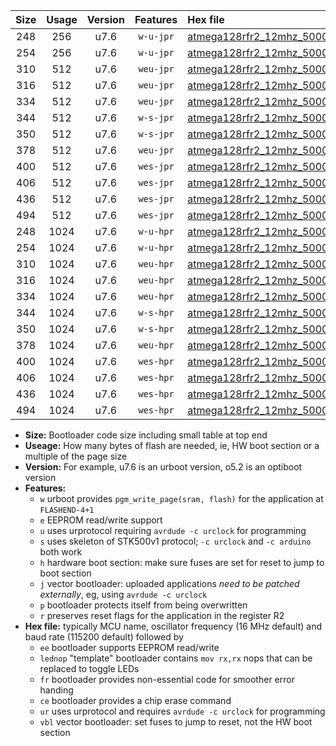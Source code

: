 |Size|Usage|Version|Features|Hex file|
|:-:|:-:|:-:|:-:|:--|
|248|256|u7.6|`w-u-jpr`|[atmega128rfr2_12mhz_500000bps_ur_vbl.hex](https://raw.githubusercontent.com/stefanrueger/urboot/main/atmega128rfr2_12mhz_500000bps_ur_vbl.hex)|
|254|256|u7.6|`w-u-jpr`|[atmega128rfr2_12mhz_500000bps_lednop_ur_vbl.hex](https://raw.githubusercontent.com/stefanrueger/urboot/main/atmega128rfr2_12mhz_500000bps_lednop_ur_vbl.hex)|
|310|512|u7.6|`weu-jpr`|[atmega128rfr2_12mhz_500000bps_ee_ur_vbl.hex](https://raw.githubusercontent.com/stefanrueger/urboot/main/atmega128rfr2_12mhz_500000bps_ee_ur_vbl.hex)|
|316|512|u7.6|`weu-jpr`|[atmega128rfr2_12mhz_500000bps_ee_lednop_ur_vbl.hex](https://raw.githubusercontent.com/stefanrueger/urboot/main/atmega128rfr2_12mhz_500000bps_ee_lednop_ur_vbl.hex)|
|334|512|u7.6|`weu-jpr`|[atmega128rfr2_12mhz_500000bps_ee_lednop_fr_ur_vbl.hex](https://raw.githubusercontent.com/stefanrueger/urboot/main/atmega128rfr2_12mhz_500000bps_ee_lednop_fr_ur_vbl.hex)|
|344|512|u7.6|`w-s-jpr`|[atmega128rfr2_12mhz_500000bps_vbl.hex](https://raw.githubusercontent.com/stefanrueger/urboot/main/atmega128rfr2_12mhz_500000bps_vbl.hex)|
|350|512|u7.6|`w-s-jpr`|[atmega128rfr2_12mhz_500000bps_lednop_vbl.hex](https://raw.githubusercontent.com/stefanrueger/urboot/main/atmega128rfr2_12mhz_500000bps_lednop_vbl.hex)|
|378|512|u7.6|`weu-jpr`|[atmega128rfr2_12mhz_500000bps_ee_lednop_fr_ce_ur_vbl.hex](https://raw.githubusercontent.com/stefanrueger/urboot/main/atmega128rfr2_12mhz_500000bps_ee_lednop_fr_ce_ur_vbl.hex)|
|400|512|u7.6|`wes-jpr`|[atmega128rfr2_12mhz_500000bps_ee_vbl.hex](https://raw.githubusercontent.com/stefanrueger/urboot/main/atmega128rfr2_12mhz_500000bps_ee_vbl.hex)|
|406|512|u7.6|`wes-jpr`|[atmega128rfr2_12mhz_500000bps_ee_lednop_vbl.hex](https://raw.githubusercontent.com/stefanrueger/urboot/main/atmega128rfr2_12mhz_500000bps_ee_lednop_vbl.hex)|
|436|512|u7.6|`wes-jpr`|[atmega128rfr2_12mhz_500000bps_ee_lednop_fr_vbl.hex](https://raw.githubusercontent.com/stefanrueger/urboot/main/atmega128rfr2_12mhz_500000bps_ee_lednop_fr_vbl.hex)|
|494|512|u7.6|`wes-jpr`|[atmega128rfr2_12mhz_500000bps_ee_lednop_fr_ce_vbl.hex](https://raw.githubusercontent.com/stefanrueger/urboot/main/atmega128rfr2_12mhz_500000bps_ee_lednop_fr_ce_vbl.hex)|
|248|1024|u7.6|`w-u-hpr`|[atmega128rfr2_12mhz_500000bps_ur.hex](https://raw.githubusercontent.com/stefanrueger/urboot/main/atmega128rfr2_12mhz_500000bps_ur.hex)|
|254|1024|u7.6|`w-u-hpr`|[atmega128rfr2_12mhz_500000bps_lednop_ur.hex](https://raw.githubusercontent.com/stefanrueger/urboot/main/atmega128rfr2_12mhz_500000bps_lednop_ur.hex)|
|310|1024|u7.6|`weu-hpr`|[atmega128rfr2_12mhz_500000bps_ee_ur.hex](https://raw.githubusercontent.com/stefanrueger/urboot/main/atmega128rfr2_12mhz_500000bps_ee_ur.hex)|
|316|1024|u7.6|`weu-hpr`|[atmega128rfr2_12mhz_500000bps_ee_lednop_ur.hex](https://raw.githubusercontent.com/stefanrueger/urboot/main/atmega128rfr2_12mhz_500000bps_ee_lednop_ur.hex)|
|334|1024|u7.6|`weu-hpr`|[atmega128rfr2_12mhz_500000bps_ee_lednop_fr_ur.hex](https://raw.githubusercontent.com/stefanrueger/urboot/main/atmega128rfr2_12mhz_500000bps_ee_lednop_fr_ur.hex)|
|344|1024|u7.6|`w-s-hpr`|[atmega128rfr2_12mhz_500000bps.hex](https://raw.githubusercontent.com/stefanrueger/urboot/main/atmega128rfr2_12mhz_500000bps.hex)|
|350|1024|u7.6|`w-s-hpr`|[atmega128rfr2_12mhz_500000bps_lednop.hex](https://raw.githubusercontent.com/stefanrueger/urboot/main/atmega128rfr2_12mhz_500000bps_lednop.hex)|
|378|1024|u7.6|`weu-hpr`|[atmega128rfr2_12mhz_500000bps_ee_lednop_fr_ce_ur.hex](https://raw.githubusercontent.com/stefanrueger/urboot/main/atmega128rfr2_12mhz_500000bps_ee_lednop_fr_ce_ur.hex)|
|400|1024|u7.6|`wes-hpr`|[atmega128rfr2_12mhz_500000bps_ee.hex](https://raw.githubusercontent.com/stefanrueger/urboot/main/atmega128rfr2_12mhz_500000bps_ee.hex)|
|406|1024|u7.6|`wes-hpr`|[atmega128rfr2_12mhz_500000bps_ee_lednop.hex](https://raw.githubusercontent.com/stefanrueger/urboot/main/atmega128rfr2_12mhz_500000bps_ee_lednop.hex)|
|436|1024|u7.6|`wes-hpr`|[atmega128rfr2_12mhz_500000bps_ee_lednop_fr.hex](https://raw.githubusercontent.com/stefanrueger/urboot/main/atmega128rfr2_12mhz_500000bps_ee_lednop_fr.hex)|
|494|1024|u7.6|`wes-hpr`|[atmega128rfr2_12mhz_500000bps_ee_lednop_fr_ce.hex](https://raw.githubusercontent.com/stefanrueger/urboot/main/atmega128rfr2_12mhz_500000bps_ee_lednop_fr_ce.hex)|

- **Size:** Bootloader code size including small table at top end
- **Useage:** How many bytes of flash are needed, ie, HW boot section or a multiple of the page size
- **Version:** For example, u7.6 is an urboot version, o5.2 is an optiboot version
- **Features:**
  + `w` urboot provides `pgm_write_page(sram, flash)` for the application at `FLASHEND-4+1`
  + `e` EEPROM read/write support
  + `u` uses urprotocol requiring `avrdude -c urclock` for programming
  + `s` uses skeleton of STK500v1 protocol; `-c urclock` and `-c arduino` both work
  + `h` hardware boot section: make sure fuses are set for reset to jump to boot section
  + `j` vector bootloader: uploaded applications *need to be patched externally*, eg, using `avrdude -c urclock`
  + `p` bootloader protects itself from being overwritten
  + `r` preserves reset flags for the application in the register R2
- **Hex file:** typically MCU name, oscillator frequency (16 MHz default) and baud rate (115200 default) followed by
  + `ee` bootloader supports EEPROM read/write
  + `lednop` "template" bootloader contains `mov rx,rx` nops that can be replaced to toggle LEDs
  + `fr` bootloader provides non-essential code for smoother error handing
  + `ce` bootloader provides a chip erase command
  + `ur` uses urprotocol and requires `avrdude -c urclock` for programming
  + `vbl` vector bootloader: set fuses to jump to reset, not the HW boot section
